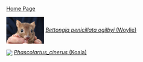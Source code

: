 [Home Page](index.md)

<img src = "images/Bettongia_pencillata.jpg" width = 100 align = "center">  [*Bettongia penicillata ogilbyi* (Woylie)](./species/Bettongia_penicillata_ogilbyi.md)

<img src = "images/Phascolartus_cinerus.jpg" width = 100 align = "center">  [*Phascolartus_cinerus* (Koala)](./species/Phascolartus_cinerus.md)
